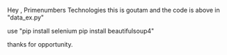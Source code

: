 Hey , Primenumbers Technologies this is goutam and the code is above in "data_ex.py" 

use "pip install selenium  pip install beautifulsoup4"

thanks for opportunity.
